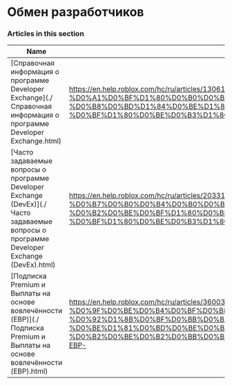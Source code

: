 # Обмен разработчиков  
### Articles in this section
Name|URL
-|-
[Справочная информация о программе Developer Exchange](./Справочная информация о программе Developer Exchange.html) |https://en.help.roblox.com/hc/ru/articles/13061189551124-%D0%A1%D0%BF%D1%80%D0%B0%D0%B2%D0%BE%D1%87%D0%BD%D0%B0%D1%8F-%D0%B8%D0%BD%D1%84%D0%BE%D1%80%D0%BC%D0%B0%D1%86%D0%B8%D1%8F-%D0%BE-%D0%BF%D1%80%D0%BE%D0%B3%D1%80%D0%B0%D0%BC%D0%BC%D0%B5-Developer-Exchange
[Часто задаваемые вопросы о программе Developer Exchange (DevEx)](./Часто задаваемые вопросы о программе Developer Exchange (DevEx).html) |https://en.help.roblox.com/hc/ru/articles/203314100-%D0%A7%D0%B0%D1%81%D1%82%D0%BE-%D0%B7%D0%B0%D0%B4%D0%B0%D0%B2%D0%B0%D0%B5%D0%BC%D1%8B%D0%B5-%D0%B2%D0%BE%D0%BF%D1%80%D0%BE%D1%81%D1%8B-%D0%BE-%D0%BF%D1%80%D0%BE%D0%B3%D1%80%D0%B0%D0%BC%D0%BC%D0%B5-Developer-Exchange-DevEx-
[Подписка Premium и Выплаты на основе вовлечённости (EBP)](./Подписка Premium и Выплаты на основе вовлечённости (EBP).html) |https://en.help.roblox.com/hc/ru/articles/360039178532-%D0%9F%D0%BE%D0%B4%D0%BF%D0%B8%D1%81%D0%BA%D0%B0-Premium-%D0%B8-%D0%92%D1%8B%D0%BF%D0%BB%D0%B0%D1%82%D1%8B-%D0%BD%D0%B0-%D0%BE%D1%81%D0%BD%D0%BE%D0%B2%D0%B5-%D0%B2%D0%BE%D0%B2%D0%BB%D0%B5%D1%87%D1%91%D0%BD%D0%BD%D0%BE%D1%81%D1%82%D0%B8-EBP-